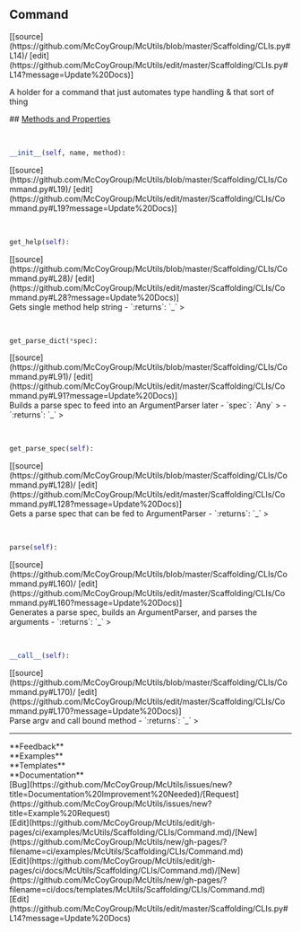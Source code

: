 ## <a id="McUtils.Scaffolding.CLIs.Command">Command</a> 

<div class="docs-source-link" markdown="1">
[[source](https://github.com/McCoyGroup/McUtils/blob/master/Scaffolding/CLIs.py#L14)/
[edit](https://github.com/McCoyGroup/McUtils/edit/master/Scaffolding/CLIs.py#L14?message=Update%20Docs)]
</div>

A holder for a command that just automates type handling &
that sort of thing







<div class="collapsible-section">
 <div class="collapsible-section collapsible-section-header" markdown="1">
## <a class="collapse-link" data-toggle="collapse" href="#methods" markdown="1"> Methods and Properties</a> <a class="float-right" data-toggle="collapse" href="#methods"><i class="fa fa-chevron-down"></i></a>
 </div>
 <div class="collapsible-section collapsible-section-body collapse show" id="methods" markdown="1">
 
<a id="McUtils.Scaffolding.CLIs.Command.__init__" class="docs-object-method">&nbsp;</a> 
```python
__init__(self, name, method): 
```
<div class="docs-source-link" markdown="1">
[[source](https://github.com/McCoyGroup/McUtils/blob/master/Scaffolding/CLIs/Command.py#L19)/
[edit](https://github.com/McCoyGroup/McUtils/edit/master/Scaffolding/CLIs/Command.py#L19?message=Update%20Docs)]
</div>


<a id="McUtils.Scaffolding.CLIs.Command.get_help" class="docs-object-method">&nbsp;</a> 
```python
get_help(self): 
```
<div class="docs-source-link" markdown="1">
[[source](https://github.com/McCoyGroup/McUtils/blob/master/Scaffolding/CLIs/Command.py#L28)/
[edit](https://github.com/McCoyGroup/McUtils/edit/master/Scaffolding/CLIs/Command.py#L28?message=Update%20Docs)]
</div>
Gets single method help string
  - `:returns`: `_`
    >


<a id="McUtils.Scaffolding.CLIs.Command.get_parse_dict" class="docs-object-method">&nbsp;</a> 
```python
get_parse_dict(*spec): 
```
<div class="docs-source-link" markdown="1">
[[source](https://github.com/McCoyGroup/McUtils/blob/master/Scaffolding/CLIs/Command.py#L91)/
[edit](https://github.com/McCoyGroup/McUtils/edit/master/Scaffolding/CLIs/Command.py#L91?message=Update%20Docs)]
</div>
Builds a parse spec to feed into an ArgumentParser later
  - `spec`: `Any`
    > 
  - `:returns`: `_`
    >


<a id="McUtils.Scaffolding.CLIs.Command.get_parse_spec" class="docs-object-method">&nbsp;</a> 
```python
get_parse_spec(self): 
```
<div class="docs-source-link" markdown="1">
[[source](https://github.com/McCoyGroup/McUtils/blob/master/Scaffolding/CLIs/Command.py#L128)/
[edit](https://github.com/McCoyGroup/McUtils/edit/master/Scaffolding/CLIs/Command.py#L128?message=Update%20Docs)]
</div>
Gets a parse spec that can be fed to ArgumentParser
  - `:returns`: `_`
    >


<a id="McUtils.Scaffolding.CLIs.Command.parse" class="docs-object-method">&nbsp;</a> 
```python
parse(self): 
```
<div class="docs-source-link" markdown="1">
[[source](https://github.com/McCoyGroup/McUtils/blob/master/Scaffolding/CLIs/Command.py#L160)/
[edit](https://github.com/McCoyGroup/McUtils/edit/master/Scaffolding/CLIs/Command.py#L160?message=Update%20Docs)]
</div>
Generates a parse spec, builds an ArgumentParser, and parses the arguments
  - `:returns`: `_`
    >


<a id="McUtils.Scaffolding.CLIs.Command.__call__" class="docs-object-method">&nbsp;</a> 
```python
__call__(self): 
```
<div class="docs-source-link" markdown="1">
[[source](https://github.com/McCoyGroup/McUtils/blob/master/Scaffolding/CLIs/Command.py#L170)/
[edit](https://github.com/McCoyGroup/McUtils/edit/master/Scaffolding/CLIs/Command.py#L170?message=Update%20Docs)]
</div>
Parse argv and call bound method
  - `:returns`: `_`
    >
 </div>
</div>












---


<div markdown="1" class="text-secondary">
<div class="container">
  <div class="row">
   <div class="col" markdown="1">
**Feedback**   
</div>
   <div class="col" markdown="1">
**Examples**   
</div>
   <div class="col" markdown="1">
**Templates**   
</div>
   <div class="col" markdown="1">
**Documentation**   
</div>
   <div class="col" markdown="1">
   
</div>
   <div class="col" markdown="1">
   
</div>
   <div class="col" markdown="1">
   
</div>
</div>
  <div class="row">
   <div class="col" markdown="1">
[Bug](https://github.com/McCoyGroup/McUtils/issues/new?title=Documentation%20Improvement%20Needed)/[Request](https://github.com/McCoyGroup/McUtils/issues/new?title=Example%20Request)   
</div>
   <div class="col" markdown="1">
[Edit](https://github.com/McCoyGroup/McUtils/edit/gh-pages/ci/examples/McUtils/Scaffolding/CLIs/Command.md)/[New](https://github.com/McCoyGroup/McUtils/new/gh-pages/?filename=ci/examples/McUtils/Scaffolding/CLIs/Command.md)   
</div>
   <div class="col" markdown="1">
[Edit](https://github.com/McCoyGroup/McUtils/edit/gh-pages/ci/docs/McUtils/Scaffolding/CLIs/Command.md)/[New](https://github.com/McCoyGroup/McUtils/new/gh-pages/?filename=ci/docs/templates/McUtils/Scaffolding/CLIs/Command.md)   
</div>
   <div class="col" markdown="1">
[Edit](https://github.com/McCoyGroup/McUtils/edit/master/Scaffolding/CLIs.py#L14?message=Update%20Docs)   
</div>
   <div class="col" markdown="1">
   
</div>
   <div class="col" markdown="1">
   
</div>
   <div class="col" markdown="1">
   
</div>
</div>
</div>
</div>
